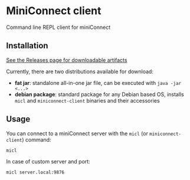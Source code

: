 # MiniConnect client

Command line REPL client for miniConnect

## Installation

[See the Releases page for downloadable artifacts](https://github.com/miniconnect/miniconnect-client/releases)

Currently, there are two distributions available for download:

- **fat jar**: standalone all-in-one jar file, can be executed with `java -jar <...>`
- **debian package**: standard package for any Debian based OS,
  installs `micl` and `miniconnect-client` binaries and their accessories

## Usage

You can connect to a miniConnect server with the `micl` (or `miniconnect-client`) command:

```bash
micl
```

In case of custom server and port:

```bash
micl server.local:9876
```
